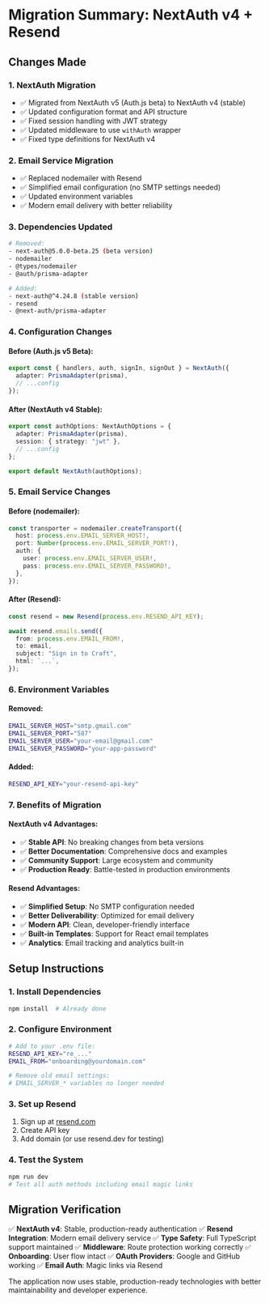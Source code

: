 # Migration Summary: NextAuth v4 + Resend

## Changes Made

### 1. **NextAuth Migration**

- ✅ Migrated from NextAuth v5 (Auth.js beta) to NextAuth v4 (stable)
- ✅ Updated configuration format and API structure
- ✅ Fixed session handling with JWT strategy
- ✅ Updated middleware to use `withAuth` wrapper
- ✅ Fixed type definitions for NextAuth v4

### 2. **Email Service Migration**

- ✅ Replaced nodemailer with Resend
- ✅ Simplified email configuration (no SMTP settings needed)
- ✅ Updated environment variables
- ✅ Modern email delivery with better reliability

### 3. **Dependencies Updated**

```bash
# Removed:
- next-auth@5.0.0-beta.25 (beta version)
- nodemailer
- @types/nodemailer
- @auth/prisma-adapter

# Added:
- next-auth@^4.24.8 (stable version)
- resend
- @next-auth/prisma-adapter
```

### 4. **Configuration Changes**

#### Before (Auth.js v5 Beta):

```typescript
export const { handlers, auth, signIn, signOut } = NextAuth({
  adapter: PrismaAdapter(prisma),
  // ...config
});
```

#### After (NextAuth v4 Stable):

```typescript
export const authOptions: NextAuthOptions = {
  adapter: PrismaAdapter(prisma),
  session: { strategy: "jwt" },
  // ...config
};

export default NextAuth(authOptions);
```

### 5. **Email Service Changes**

#### Before (nodemailer):

```typescript
const transporter = nodemailer.createTransport({
  host: process.env.EMAIL_SERVER_HOST!,
  port: Number(process.env.EMAIL_SERVER_PORT!),
  auth: {
    user: process.env.EMAIL_SERVER_USER!,
    pass: process.env.EMAIL_SERVER_PASSWORD!,
  },
});
```

#### After (Resend):

```typescript
const resend = new Resend(process.env.RESEND_API_KEY);

await resend.emails.send({
  from: process.env.EMAIL_FROM!,
  to: email,
  subject: "Sign in to Craft",
  html: `...`,
});
```

### 6. **Environment Variables**

#### Removed:

```bash
EMAIL_SERVER_HOST="smtp.gmail.com"
EMAIL_SERVER_PORT="587"
EMAIL_SERVER_USER="your-email@gmail.com"
EMAIL_SERVER_PASSWORD="your-app-password"
```

#### Added:

```bash
RESEND_API_KEY="your-resend-api-key"
```

### 7. **Benefits of Migration**

#### NextAuth v4 Advantages:

- ✅ **Stable API**: No breaking changes from beta versions
- ✅ **Better Documentation**: Comprehensive docs and examples
- ✅ **Community Support**: Large ecosystem and community
- ✅ **Production Ready**: Battle-tested in production environments

#### Resend Advantages:

- ✅ **Simplified Setup**: No SMTP configuration needed
- ✅ **Better Deliverability**: Optimized for email delivery
- ✅ **Modern API**: Clean, developer-friendly interface
- ✅ **Built-in Templates**: Support for React email templates
- ✅ **Analytics**: Email tracking and analytics built-in

## Setup Instructions

### 1. Install Dependencies

```bash
npm install  # Already done
```

### 2. Configure Environment

```bash
# Add to your .env file:
RESEND_API_KEY="re_..."
EMAIL_FROM="onboarding@yourdomain.com"

# Remove old email settings:
# EMAIL_SERVER_* variables no longer needed
```

### 3. Set up Resend

1. Sign up at [resend.com](https://resend.com)
2. Create API key
3. Add domain (or use resend.dev for testing)

### 4. Test the System

```bash
npm run dev
# Test all auth methods including email magic links
```

## Migration Verification

✅ **NextAuth v4**: Stable, production-ready authentication
✅ **Resend Integration**: Modern email delivery service
✅ **Type Safety**: Full TypeScript support maintained
✅ **Middleware**: Route protection working correctly
✅ **Onboarding**: User flow intact
✅ **OAuth Providers**: Google and GitHub working
✅ **Email Auth**: Magic links via Resend

The application now uses stable, production-ready technologies with better maintainability and developer experience.
